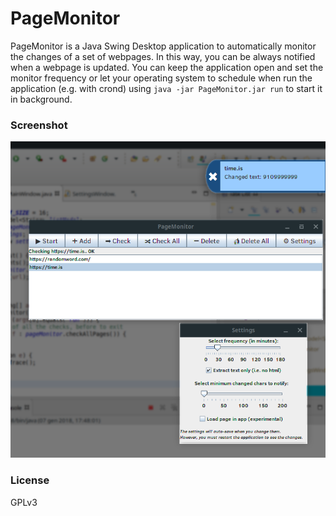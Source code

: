 # PageMonitor

PageMonitor is a Java Swing Desktop application to automatically monitor the changes of a set of webpages.
In this way, you can be always notified when a webpage is updated. You can keep the application open and set the monitor frequency or let your operating system to schedule when run
the application (e.g. with crond) using `java -jar PageMonitor.jar run` to start it in background.

### Screenshot
![Screenshot](https://raw.githubusercontent.com/echo-devim/pagemonitor/master/screenshot.png)

### License
GPLv3